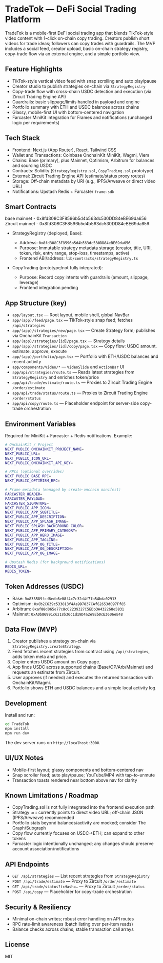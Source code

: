 # TradeTok — DeFi Social Trading Platform 

TradeTok is a mobile-first DeFi social trading app that blends TikTok-style video content with 1-click on-chain copy trading. Creators publish short videos for trade ideas; followers can copy trades with guardrails. The MVP includes a social feed, creator upload, basic on-chain strategy registry, copy-trade flow via an external engine, and a simple portfolio view.

## Feature Highlights

- TikTok-style vertical video feed with snap scrolling and auto play/pause
- Creator studio to publish strategies on-chain via `StrategyRegistry`
- Copy-trade flow with cross-chain USDC detection and execution (via Zircuit Trading Engine API)
- Guardrails: basic slippage/limits handled in payload and engine
- Portfolio summary with ETH and USDC balances across chains
- Glassy, mobile-first UI with bottom-centered navigation
- Farcaster MiniKit integration for Frames and notifications (unchanged logic per requirements)

## Tech Stack

- Frontend: Next.js (App Router), React, Tailwind CSS
- Wallet and Transactions: Coinbase OnchainKit MiniKit, Wagmi, Viem
- Chains: Base (primary), plus Mainnet, Optimism, Arbitrum for balances and sourcing USDC
- Contracts: Solidity (`StrategyRegistry.sol`, `CopyTrading.sol` prototype)
- External: Zircuit Trading Engine API (estimate/status proxy routes)
- Storage: Off-chain metadata by URI (e.g., IPFS/Arweave or direct video URL)
- Notifications: Upstash Redis + Farcaster `frame-sdk`

## Smart Contracts

base mainnet - 0x8fd308C3F8596b5d4b563dc530DD84eBE69da656
Zircuit mainnet - 0x8fd308C3F8596b5d4b563dc530DD84eBE69da656

- StrategyRegistry (deployed, Base):
  - Address: `0x8fd308C3F8596b5d4b563dc530DD84eBE69da656`
  - Purpose: Immutable strategy metadata storage (creator, title, URI, token, risk, entry range, stop-loss, timestamps, active)
  - Frontend ABI/address: `lib/contracts/strategyRegistry.ts`

- CopyTrading (prototype/not fully integrated):
  - Purpose: Record copy intents with guardrails (amount, slippage, leverage)
  - Frontend integration pending

## App Structure (key)

- `app/layout.tsx` — Root layout, mobile shell, global NavBar
- `app/(app)/feed/page.tsx` — TikTok-style snap feed; fetches `/api/strategies`
- `app/(app)/strategies/new/page.tsx` — Create Strategy form; publishes via OnchainKit `Transaction`
- `app/(app)/strategies/[id]/page.tsx` — Strategy details
- `app/(app)/strategies/[id]/copy/page.tsx` — Copy flow: USDC amount, estimate, approve, execute
- `app/(app)/portfolio/page.tsx` — Portfolio with ETH/USDC balances and recent activity
- `app/components/Video/*` — `VideoSlide` and `ActionBar` UI
- `app/api/strategies/route.ts` — Reads latest strategies from `StrategyRegistry` and enriches token/price
- `app/api/trade/estimate/route.ts` — Proxies to Zircuit Trading Engine `/order/estimate`
- `app/api/trade/status/route.ts` — Proxies to Zircuit Trading Engine `/order/status`
- `app/api/copy/route.ts` — Placeholder endpoint for server-side copy-trade orchestration

## Environment Variables

Required for MiniKit + Farcaster + Redis notifications. Example:

```bash
# OnchainKit / Project
NEXT_PUBLIC_ONCHAINKIT_PROJECT_NAME=
NEXT_PUBLIC_URL=
NEXT_PUBLIC_ICON_URL=
NEXT_PUBLIC_ONCHAINKIT_API_KEY=

# RPCs (optional overrides)
NEXT_PUBLIC_BASE_RPC=
NEXT_PUBLIC_OPTIMISM_RPC=

# Frame metadata (managed by create-onchain manifest)
FARCASTER_HEADER=
FARCASTER_PAYLOAD=
FARCASTER_SIGNATURE=
NEXT_PUBLIC_APP_ICON=
NEXT_PUBLIC_APP_SUBTITLE=
NEXT_PUBLIC_APP_DESCRIPTION=
NEXT_PUBLIC_APP_SPLASH_IMAGE=
NEXT_PUBLIC_SPLASH_BACKGROUND_COLOR=
NEXT_PUBLIC_APP_PRIMARY_CATEGORY=
NEXT_PUBLIC_APP_HERO_IMAGE=
NEXT_PUBLIC_APP_TAGLINE=
NEXT_PUBLIC_APP_OG_TITLE=
NEXT_PUBLIC_APP_OG_DESCRIPTION=
NEXT_PUBLIC_APP_OG_IMAGE=

# Upstash Redis (for background notifications)
REDIS_URL=
REDIS_TOKEN=
```

## Token Addresses (USDC)

- Base: `0x833589fcd6edb6e08f4c7c32d4f71b54bda02913`
- Optimism: `0x0b2C639c533813f4Aa9D7837CAf62653d097Ff85`
- Arbitrum: `0xaf88d065e77c8cC2239327C5EDb3A432268e5831`
- Mainnet: `0xA0b86991c6218b36c1d19D4a2e9Eb0cE3606eB48`

## Data Flow (MVP)

1. Creator publishes a strategy on-chain via `StrategyRegistry.createStrategy`.
2. Feed fetches recent strategies from contract using `/api/strategies`, adds token meta and price.
3. Copier enters USDC amount on Copy page.
4. App finds USDC across supported chains (Base/OP/Arb/Mainnet) and requests an estimate from Zircuit.
5. User approves (if needed) and executes the returned transaction with OnchainKit/Wagmi.
6. Portfolio shows ETH and USDC balances and a simple local activity log.

## Development

Install and run:

```bash
cd TradeTok
npm install
npm run dev
```

The dev server runs on `http://localhost:3000`.

## UI/UX Notes

- Mobile-first layout; glassy components and bottom-centered nav
- Snap scroller feed; auto play/pause; YouTube/MP4 with tap-to-unmute
- Transaction toasts rendered near bottom above nav for clarity

## Known Limitations / Roadmap

- CopyTrading.sol is not fully integrated into the frontend execution path
- Strategy `uri` currently points to direct video URL; off-chain JSON (IPFS/Arweave) recommended
- Portfolio stats beyond balances/activity are mocked; consider The Graph/Subgraph
- Copy flow currently focuses on USDC→ETH; can expand to other tokens
- Farcaster logic intentionally unchanged; any changes should preserve account association/notifications

## API Endpoints

- `GET /api/strategies` — List recent strategies from `StrategyRegistry`
- `POST /api/trade/estimate` — Proxy to Zircuit `/order/estimate`
- `GET /api/trade/status?txHash=…` — Proxy to Zircuit `/order/status`
- `POST /api/copy` — Placeholder for copy-trade orchestration

## Security & Resiliency

- Minimal on-chain writes; robust error handling on API routes
- RPC rate-limit awareness (batch listing over per-item reads)
- Balance checks across chains; stable transaction call arrays

## License

MIT
